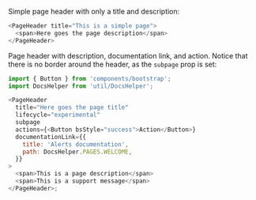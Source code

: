 Simple page header with only a title and description:

```js
<PageHeader title="This is a simple page">
  <span>Here goes the page description</span>
</PageHeader>
```

Page header with description, documentation link, and action. Notice
that there is no border around the header, as the `subpage` prop is set:

```js
import { Button } from 'components/bootstrap';
import DocsHelper from 'util/DocsHelper';

<PageHeader
  title="Here goes the page title"
  lifecycle="experimental"
  subpage
  actions={<Button bsStyle="success">Action</Button>}
  documentationLink={{
    title: 'Alerts documentation',
    path: DocsHelper.PAGES.WELCOME,
  }}
>
  <span>This is a page description</span>
  <span>This is a support message</span>
</PageHeader>;
```
